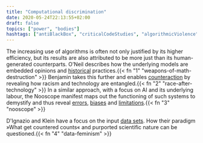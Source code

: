 ```yaml
---
title: "Computational discrimination"
date: 2020-05-24T22:13:55+02:00
draft: false
topics: ["power", "bodies"]
hashtags: ["antiBlackBox", "criticalCodeStudies", "algorithmicViolence"]
---
```


The increasing use of algorithms is often not only justified by its higher efficiency, but its results are also attributed to be more just than its human-generated counterparts. O’Neil describes how the underlying models are embedded opinions and [historical](https://elegantcollisions.com/decoding-possibilities) practices.{{< fn "1" "weapons-of-math-destruction" >}} Benjamin takes this further and enables [counteraction](http://radicalaiproject.org/) by revealing how racism and technology are entangled.{{< fn "2" "race-after-technology" >}} In a similar approach, with a focus on AI and its underlying labour, the Nooscope manifest maps out the functioning of such systems to demystify and thus reveal [errors](https://www.theguardian.com/technology/2018/jan/12/google-racism-ban-gorilla-black-people), [biases](https://algorithmwatch.org/en/story/google-vision-racism/) and [limitations](https://fortune.com/2018/10/10/amazon-ai-recruitment-bias-women-sexist/).{{< fn "3" "nooscope" >}}

D'Ignazio and Klein have a focus on the input [data sets](https://github.com/MimiOnuoha/missing-datasets). How their paradigm »What get countered counts« and purported scientific nature can be questioned.{{< fn "4" "data-feminism" >}}